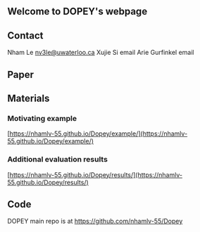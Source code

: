 ## Welcome to DOPEY's webpage
## Contact
Nham Le nv3le@uwaterloo.ca
Xujie Si email
Arie Gurfinkel email
## Paper

## Materials
### Motivating example
[https://nhamlv-55.github.io/Dopey/example/](https://nhamlv-55.github.io/Dopey/example/)
### Additional evaluation results
[https://nhamlv-55.github.io/Dopey/results/](https://nhamlv-55.github.io/Dopey/results/)
## Code
DOPEY main repo is at https://github.com/nhamlv-55/Dopey
